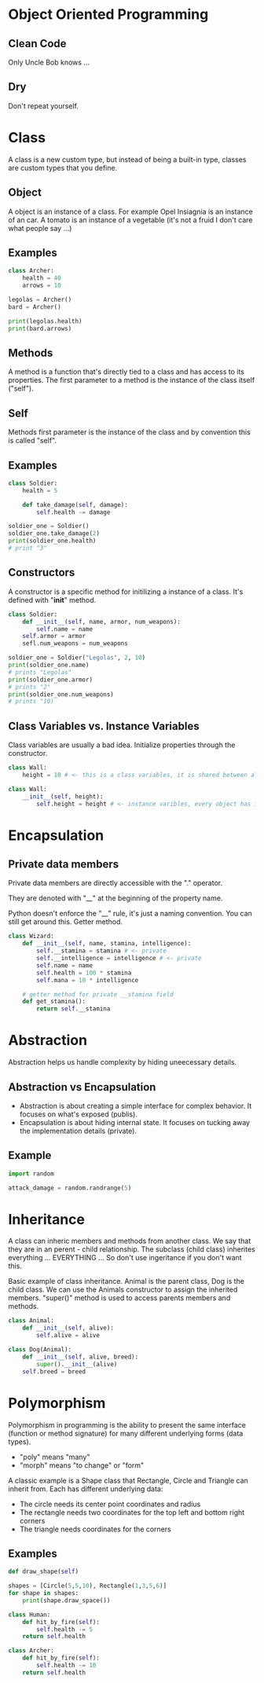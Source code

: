 # Object Oriented Programming


## Clean Code

Only Uncle Bob knows ...

## Dry

Don't repeat yourself.

# Class

A class is a new custom type, but instead of being a built-in type, classes are custom types that you define.

## Object

A object is an instance of a class. For example Opel Insiagnia is an instance of an car. A tomato is an instance of a vegetable (it's not a fruid I don't care what people say ...)

## Examples

```python
class Archer:
    health = 40
    arrows = 10

legolas = Archer()
bard = Archer()

print(legolas.health)
print(bard.arrows)
```

## Methods

A method is a function that's directly tied to a class and has access to its properties.
The first parameter to a method is the instance of the class itself ("self").

## Self
Methods first parameter is the instance of the class and by convention this is called "self".

## Examples

```python
class Soldier:
    health = 5

    def take_damage(self, damage):
        self.health -= damage

soldier_one = Soldier()
soldier_one.take_damage(2)
print(soldier_one.health)
# print "3"
```

## Constructors

A constructor is a specific method for initilizing a instance of a class.
It's defined with "__init__" method.

```python
class Soldier:
    def __init__(self, name, armor, num_weapons):
        self.name = name
	self.armor = armor
	sefl.num_weapons = num_weapons

soldier_one = Soldier("Legolas", 2, 10)
print(soldier_one.name)
# prints "Legolas"
print(soldier_one.armor)
# prints "2"
print(soldier_one.num_weapons)
# prints "10)
```

## Class Variables vs. Instance Variables

Class variables are usually a bad idea. Initialize properties through the constructor.

```python
class Wall:
    height = 10 # <- this is a class variables, it is shared between all instances of the Wall class
```

```python
class Wall:
    __init__(self, height):
        self.height = height # <- instance varibles, every object has it's own value
```

# Encapsulation

## Private data members
Private data members are directly accessible with the "." operator.

They are denoted with "__" at the beginning of the property name.

Python doesn't enforce the "__" rule, it's just a naming convention. You can still get around this. Getter method.

```python
class Wizard:
    def __init__(self, name, stamina, intelligence):
        self.__stamina = stamina # <- private
        self.__intelligence = intelligence # <- private
        self.name = name
        self.health = 100 * stamina
        self.mana = 10 * intelligence

    # getter method for private __stamina field
    def get_stamina():
        return self.__stamina
```

# Abstraction

Abstraction helps us handle complexity by hiding uneecessary details.

## Abstraction vs Encapsulation

- Abstraction is about creating a simple interface for complex behavior. It focuses on what's exposed (publis).
- Encapsulation is about hiding internal state. It focuses on tucking away the implementation details (private).

## Example

```python
import random

attack_damage = random.randrange(5)
```

# Inheritance

A class can inheric members and methods from another class. We say that they are in an perent - child relationship.
The subclass (child class) inherites everything ... EVERYTHING ... So don't use ingeritance if you don't want this.

Basic example of class inheritance. Animal is the parent class, Dog is the child class. We can use the Animals constructor to assign the inherited members. "super()" method is used to access parents members and methods.

```python
class Animal:
    def __init__(self, alive):
        self.alive = alive

class Dog(Animal):
    def __init__(self, alive, breed):
        super().__init__(alive)
	self.breed = breed
```

# Polymorphism

Polymorphism in programming is the ability to present the same interface (function or method signature) for many different underlying forms (data types).

- "poly" means "many"
- "morph" means "to change" or "form"

A classic example is a Shape class that Rectangle, Circle and Triangle can inherit from. Each has different underlying data:
- The circle needs its center point coordinates and radius
- The rectangle needs two coordinates for the top left and bottom right corners
- The triangle needs coordinates for the corners

## Examples

```python
def draw_shape(self)

shapes = [Circle(5,5,10), Rectangle(1,3,5,6)]
for shape in shapes:
    print(shape.draw_space())
```

```python
class Human:
    def hit_by_fire(self):
        self.health -= 5
	return self.health

class Archer:
    def hit_by_fire(self):
        self.health -= 10
	return self.health
```	


